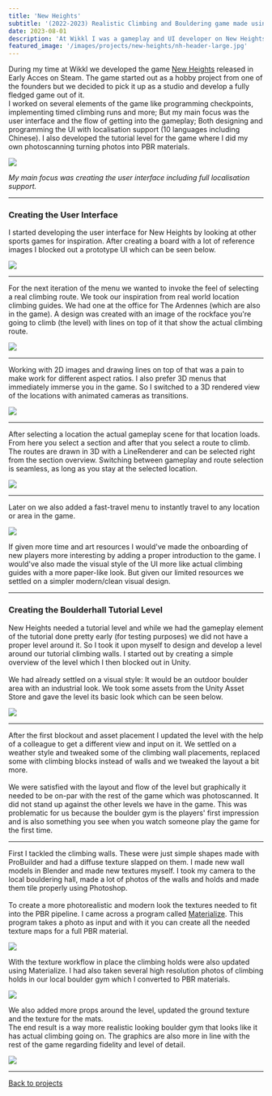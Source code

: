 ```yaml
---
title: 'New Heights'
subtitle: '(2022-2023) Realistic Climbing and Bouldering game made using Unity and photoscanning'
date: 2023-08-01
description: 'At Wikkl I was a gameplay and UI developer on New Heights which is a realistic climbing and bouldering game. I worked on several gameplay elements, level design, UI design and implementation.'
featured_image: '/images/projects/new-heights/nh-header-large.jpg'
---
```


During my time at Wikkl we developed the game [New Heights](https://store.steampowered.com/app/2179440/New_Heights_Realistic_Climbing_and_Bouldering/) released in Early Acces on Steam. The game started out as a hobby project from one of the founders but we decided to pick it up as a studio and develop a fully fledged game out of it. 
<br/>
I worked on several elements of the game like programming checkpoints, implementing timed climbing runs and more; But my main focus was the user interface and the flow of getting into the gameplay; Both designing and programming the UI with localisation support (10 languages including Chinese). I also developed the tutorial level for the game where I did my own photoscanning turning photos into PBR materials.

![](/images/projects/new-heights/ui/nh_localisation_gif.gif)

*My main focus was creating the user interface including full localisation support.*

----

### Creating the User Interface

I started developing the user interface for New Heights by looking at other sports games for inspiration. After creating a board with a lot of reference images I blocked out a prototype UI which can be seen below.

![](/images/projects/new-heights/ui/prototype-ui.gif)

----

For the next iteration of the menu we wanted to invoke the feel of selecting a real climbing route. We took our inspiration from real world location climbing guides. We had one at the office for The Ardennes (which are also in the game). A design was created with an image of the rockface you're going to climb (the level) with lines on top of it that show the actual climbing route.

![](/images/projects/new-heights/ui/image3.png)

----

Working with 2D images and drawing lines on top of that was a pain to make work for different aspect ratios. I also prefer 3D menus that immediately immerse you in the game. So I switched to a 3D rendered view of the locations with animated cameras as transitions.

![](/images/projects/new-heights/ui/image4.gif)

----

After selecting a location the actual gameplay scene for that location loads. From here you select a section and after that you select a route to climb. The routes are drawn in 3D with a LineRenderer and can be selected right from the section overview. Switching between gameplay and route selection is seamless, as long as you stay at the selected location.

![](/images/projects/new-heights/ui/image1.gif)

----

Later on we also added a fast-travel menu to instantly travel to any location or area in the game.

![](/images/projects/new-heights/ui/image2.png)

If given more time and art resources I would've made the onboarding of new players more interesting by adding a proper introduction to the game. I would've also made the visual style of the UI more like actual climbing guides with a more paper-like look. But given our limited resources we settled on a simpler modern/clean visual design.

----

### Creating the Boulderhall Tutorial Level

New Heights needed a tutorial level and while we had the gameplay element of the tutorial done pretty early (for testing purposes) we did not have a proper level around it. So I took it upon myself to design and develop a level around our tutorial climbing walls. I started out by creating a simple overview of the level which I then blocked out in Unity. 
<br/> <br/>
We had already settled on a visual style: It would be an outdoor boulder area with an industrial look. We took some assets from the Unity Asset Store and gave the level its basic look which can be seen below.

![](/images/projects/new-heights/boulderhall/training_grounds_v0.1-collage.jpg)

----

After the first blockout and asset placement I updated the level with the help of a colleague to get a different view and input on it. We settled on a weather style and tweaked some of the climbing wall placements, replaced some with climbing blocks instead of walls and we tweaked the layout a bit more.
<br/> <br/>
We were satisfied with the layout and flow of the level but graphically it needed to be on-par with the rest of the game which was photoscanned. It did not stand up against the other levels we have in the game. This was problematic for us because the boulder gym is the players' first impression and is also something you see when you watch someone play the game for the first time.

----

First I tackled the climbing walls. These were just simple shapes made with ProBuilder and had a diffuse texture slapped on them. I made new wall models in Blender and made new textures myself. I took my camera to the local bouldering hall, made a lot of photos of the walls and holds and made them tile properly using Photoshop.
<br/> <br/>
To create a more photorealistic and modern look the textures needed to fit into the PBR pipeline. I came across a program called [Materialize](https://boundingboxsoftware.com/materialize/). This program takes a photo as input and with it you can create all the needed texture maps for a full PBR material.

![](/images/projects/new-heights/boulderhall/image6.png)

With the texture workflow in place the climbing holds were also updated using Materialize. I had also taken several high resolution photos of climbing holds in our local boulder gym which I converted to PBR materials.

![](/images/projects/new-heights/boulderhall/image1.gif)

We also added more props around the level, updated the ground texture and the texture for the mats. 
<br/>
The end result is a way more realistic looking boulder gym that looks like it has actual climbing going on. The graphics are also more in line with the rest of the game regarding fidelity and level of detail.

![](/images/projects/new-heights/boulderhall/image2.gif)

----

[Back to projects]({{site.url}})


